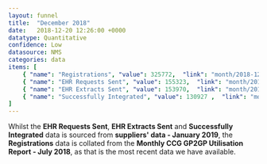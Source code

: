 ```yaml
---
layout: funnel
title:  "December 2018"
date:   2018-12-20 12:26:00 +0000
datatype: Quantitative
confidence: Low
datasource: NMS
categories: data
items: [
    { "name": "Registrations", "value": 325772,  "link": "month/2018-12/registrations/registrations" },
    { "name": "EHR Requests Sent", "value": 155323,  "link": "month/2018-12/requests/requests" },
    { "name": "EHR Extracts Sent", "value": 153970,  "link": "month/2018-12/extracts/extracts" },
    { "name": "Successfully Integrated", "value": 130927 ,  "link": "month/2018-12/integrations/integrations"}
]
---
```

Whilst the **EHR Requests Sent**, **EHR Extracts Sent** and **Successfully Integrated** data is sourced from **suppliers' data - January 2019**, the **Registrations** data is collated from the **Monthly CCG GP2GP Utilisation Report - July 2018**, as that is the most recent data we have available.

